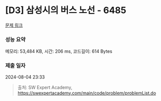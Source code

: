 # [D3] 삼성시의 버스 노선 - 6485 

[문제 링크](https://swexpertacademy.com/main/code/problem/problemDetail.do?contestProbId=AWczm7QaACgDFAWn) 

### 성능 요약

메모리: 53,484 KB, 시간: 206 ms, 코드길이: 614 Bytes

### 제출 일자

2024-08-04 23:33



> 출처: SW Expert Academy, https://swexpertacademy.com/main/code/problem/problemList.do